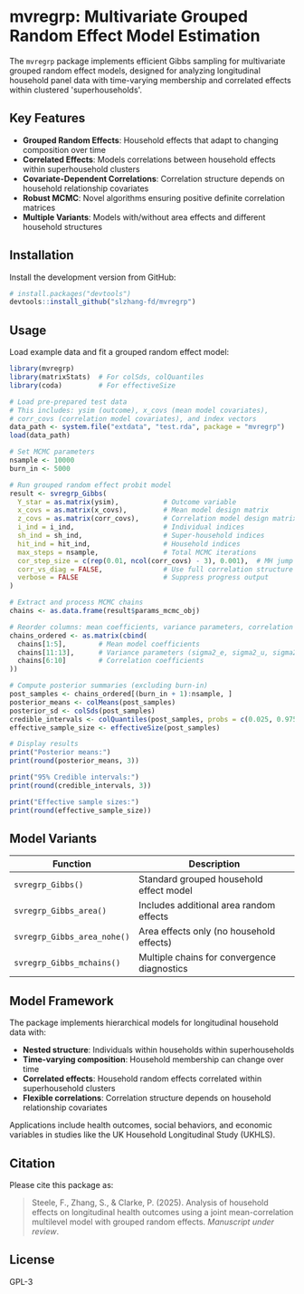 # mvregrp: Multivariate Grouped Random Effect Model Estimation

<!-- badges: start -->
<!-- badges: end -->

The `mvregrp` package implements efficient Gibbs sampling for multivariate grouped random effect models, designed for analyzing longitudinal household panel data with time-varying membership and correlated effects within clustered 'superhouseholds'.

## Key Features

- **Grouped Random Effects**: Household effects that adapt to changing composition over time
- **Correlated Effects**: Models correlations between household effects within superhousehold clusters  
- **Covariate-Dependent Correlations**: Correlation structure depends on household relationship covariates
- **Robust MCMC**: Novel algorithms ensuring positive definite correlation matrices
- **Multiple Variants**: Models with/without area effects and different household structures

## Installation

Install the development version from GitHub:

``` r
# install.packages("devtools")
devtools::install_github("slzhang-fd/mvregrp")
```

## Usage

Load example data and fit a grouped random effect model:

```r
library(mvregrp)
library(matrixStats)  # For colSds, colQuantiles
library(coda)         # For effectiveSize

# Load pre-prepared test data
# This includes: ysim (outcome), x_covs (mean model covariates), 
# corr_covs (correlation model covariates), and index vectors
data_path <- system.file("extdata", "test.rda", package = "mvregrp")
load(data_path)

# Set MCMC parameters
nsample <- 10000
burn_in <- 5000

# Run grouped random effect probit model
result <- svregrp_Gibbs(
  Y_star = as.matrix(ysim),           # Outcome variable
  x_covs = as.matrix(x_covs),         # Mean model design matrix
  z_covs = as.matrix(corr_covs),      # Correlation model design matrix
  i_ind = i_ind,                      # Individual indices
  sh_ind = sh_ind,                    # Super-household indices  
  hit_ind = hit_ind,                  # Household indices
  max_steps = nsample,                # Total MCMC iterations
  cor_step_size = c(rep(0.01, ncol(corr_covs) - 3), 0.001),  # MH jump step sizes for correlation parameters, needs pre-tunning
  corr_vs_diag = FALSE,               # Use full correlation structure
  verbose = FALSE                     # Suppress progress output
)

# Extract and process MCMC chains
chains <- as.data.frame(result$params_mcmc_obj)

# Reorder columns: mean coefficients, variance parameters, correlation coefficients
chains_ordered <- as.matrix(cbind(
  chains[1:5],        # Mean model coefficients
  chains[11:13],      # Variance parameters (sigma2_e, sigma2_u, sigma2_v)
  chains[6:10]        # Correlation coefficients
))

# Compute posterior summaries (excluding burn-in)
post_samples <- chains_ordered[(burn_in + 1):nsample, ]
posterior_means <- colMeans(post_samples)
posterior_sd <- colSds(post_samples)
credible_intervals <- colQuantiles(post_samples, probs = c(0.025, 0.975))
effective_sample_size <- effectiveSize(post_samples)

# Display results
print("Posterior means:")
print(round(posterior_means, 3))

print("95% Credible intervals:")
print(round(credible_intervals, 3))

print("Effective sample sizes:")
print(round(effective_sample_size))
```

## Model Variants

| Function | Description |
|----------|-------------|
| `svregrp_Gibbs()` | Standard grouped household effect model |
| `svregrp_Gibbs_area()` | Includes additional area random effects |
| `svregrp_Gibbs_area_nohe()` | Area effects only (no household effects) |
| `svregrp_Gibbs_mchains()` | Multiple chains for convergence diagnostics |

## Model Framework

The package implements hierarchical models for longitudinal household data with:

- **Nested structure**: Individuals within households within superhouseholds
- **Time-varying composition**: Household membership can change over time  
- **Correlated effects**: Household random effects correlated within superhousehold clusters
- **Flexible correlations**: Correlation structure depends on household relationship covariates

Applications include health outcomes, social behaviors, and economic variables in studies like the UK Household Longitudinal Study (UKHLS).

## Citation

Please cite this package as:

> Steele, F., Zhang, S., & Clarke, P. (2025). Analysis of household effects on longitudinal health outcomes using a joint mean-correlation multilevel model with grouped random effects. *Manuscript under review*.

## License

GPL-3